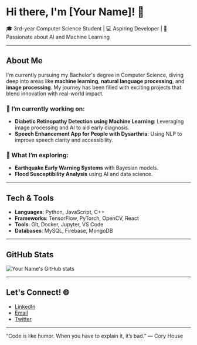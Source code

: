 # Hi there, I'm [Your Name]! 👋

🎓 3rd-year Computer Science Student | 💻 Aspiring Developer | 🚀 Passionate about AI and Machine Learning

---

## About Me

I'm currently pursuing my Bachelor's degree in Computer Science, diving deep into areas like **machine learning**, **natural language processing**, and **image processing**. My journey has been filled with exciting projects that blend innovation with real-world impact.

### 🔭 I’m currently working on:
- **Diabetic Retinopathy Detection using Machine Learning**: Leveraging image processing and AI to aid early diagnosis.
- **Speech Enhancement App for People with Dysarthria**: Using NLP to improve speech clarity and accessibility.

### 🌱 What I’m exploring:
- **Earthquake Early Warning Systems** with Bayesian models.
- **Flood Susceptibility Analysis** using AI and data science.

---

## Tech & Tools

- **Languages**: Python, JavaScript, C++
- **Frameworks**: TensorFlow, PyTorch, OpenCV, React
- **Tools**: Git, Docker, Jupyter, VS Code
- **Databases**: MySQL, Firebase, MongoDB

---

## GitHub Stats

![Your Name's GitHub stats](https://github-readme-stats.vercel.app/api?username=yourusername&show_icons=true&theme=radical)

---

## Let's Connect! 🌐

- [LinkedIn](https://www.linkedin.com/in/yourname)
- [Email](mailto:yourname@example.com)
- [Twitter](https://twitter.com/yourhandle)

---

“Code is like humor. When you have to explain it, it’s bad.” — Cory House
